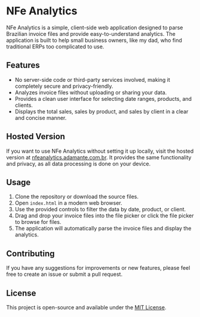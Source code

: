 # NFe Analytics

NFe Analytics is a simple, client-side web application designed to parse Brazilian invoice files and provide easy-to-understand analytics. The application is built to help small business owners, like my dad, who find traditional ERPs too complicated to use.

## Features

- No server-side code or third-party services involved, making it completely secure and privacy-friendly.
- Analyzes invoice files without uploading or sharing your data.
- Provides a clean user interface for selecting date ranges, products, and clients.
- Displays the total sales, sales by product, and sales by client in a clear and concise manner.

## Hosted Version

If you want to use NFe Analytics without setting it up locally, visit the hosted version at [nfeanalytics.adamante.com.br](https://nfeanalytics.adamante.com.br). It provides the same functionality and privacy, as all data processing is done on your device.

## Usage

1. Clone the repository or download the source files.
2. Open `index.html` in a modern web browser.
3. Use the provided controls to filter the data by date, product, or client.
4. Drag and drop your invoice files into the file picker or click the file picker to browse for files.
5. The application will automatically parse the invoice files and display the analytics.

## Contributing

If you have any suggestions for improvements or new features, please feel free to create an issue or submit a pull request.

## License

This project is open-source and available under the [MIT License](LICENSE).
